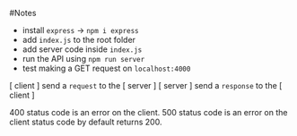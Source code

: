 #Notes

- install `express` -> `npm i express`
- add `index.js` to the root folder
- add server code inside `index.js`
- run the API using `npm run server`
- test making a GET request on `localhost:4000`

[ client ] send a `request` to the [ server ]
[ server ] send a `response` to the [ client ]

400 status code is  an error on the client.
500 status code is an error on the client
status code by default returns 200.
